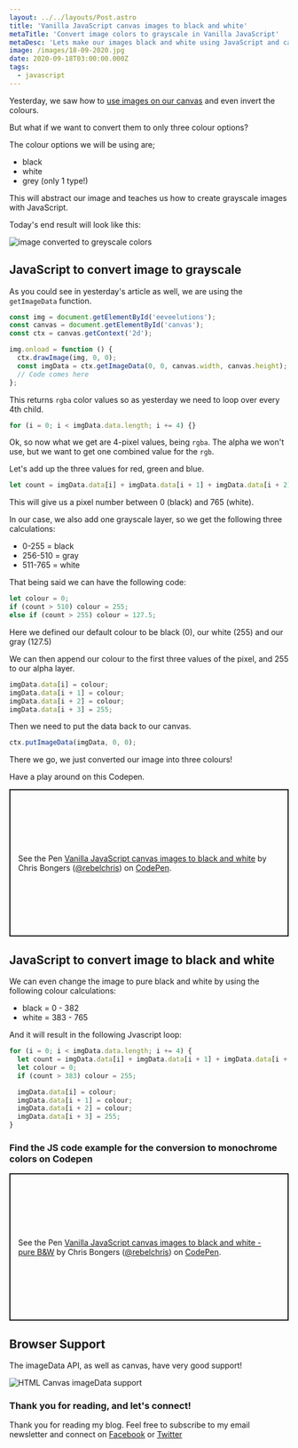 ```yaml
---
layout: ../../layouts/Post.astro
title: 'Vanilla JavaScript canvas images to black and white'
metaTitle: 'Convert image colors to grayscale in Vanilla JavaScript'
metaDesc: 'Lets make our images black and white using JavaScript and canvas'
image: /images/18-09-2020.jpg
date: 2020-09-18T03:00:00.000Z
tags:
  - javascript
---
```


Yesterday, we saw how to [use images on our canvas](https://daily-dev-tips.com/posts/vanilla-javascript-images-in-canvas/) and even invert the colours.

But what if we want to convert them to only three colour options?

The colour options we will be using are;

- black
- white
- grey (only 1 type!)

This will abstract our image and teaches us how to create grayscale images with JavaScript.

Today's end result will look like this:

![image converted to greyscale colors](https://cdn.hashnode.com/res/hashnode/image/upload/v1600097754806/esNKx737T.png)

## JavaScript to convert image to grayscale

As you could see in yesterday's article as well, we are using the `getImageData` function.

```js
const img = document.getElementById('eeveelutions');
const canvas = document.getElementById('canvas');
const ctx = canvas.getContext('2d');

img.onload = function () {
  ctx.drawImage(img, 0, 0);
  const imgData = ctx.getImageData(0, 0, canvas.width, canvas.height);
  // Code comes here
};
```

This returns `rgba` color values so as yesterday we need to loop over every 4th child.

```js
for (i = 0; i < imgData.data.length; i += 4) {}
```

Ok, so now what we get are 4-pixel values, being `rgba`.
The alpha we won't use, but we want to get one combined value for the `rgb`.

Let's add up the three values for red, green and blue.

```js
let count = imgData.data[i] + imgData.data[i + 1] + imgData.data[i + 2];
```

This will give us a pixel number between 0 (black) and 765 (white).

In our case, we also add one grayscale layer, so we get the following three calculations:

- 0-255 = black
- 256-510 = gray
- 511-765 = white

That being said we can have the following code:

```js
let colour = 0;
if (count > 510) colour = 255;
else if (count > 255) colour = 127.5;
```

Here we defined our default colour to be black (0), our white (255) and our gray (127.5)

We can then append our colour to the first three values of the pixel, and 255 to our alpha layer.

```js
imgData.data[i] = colour;
imgData.data[i + 1] = colour;
imgData.data[i + 2] = colour;
imgData.data[i + 3] = 255;
```

Then we need to put the data back to our canvas.

```js
ctx.putImageData(imgData, 0, 0);
```

There we go, we just converted our image into three colours!

Have a play around on this Codepen.

<p class="codepen" data-height="265" data-theme-id="dark" data-default-tab="js,result" data-user="rebelchris" data-slug-hash="ZEWRoMg" style="height: 265px; box-sizing: border-box; display: flex; align-items: center; justify-content: center; border: 2px solid; margin: 1em 0; padding: 1em;" data-pen-title="Vanilla JavaScript canvas images to black and white">
  <span>See the Pen <a href="https://codepen.io/rebelchris/pen/ZEWRoMg">
  Vanilla JavaScript canvas images to black and white</a> by Chris Bongers (<a href="https://codepen.io/rebelchris">@rebelchris</a>)
  on <a href="https://codepen.io">CodePen</a>.</span>
</p>
<script async src="https://static.codepen.io/assets/embed/ei.js"></script>

## JavaScript to convert image to black and white

We can even change the image to pure black and white by using the following colour calculations:

- black = 0 - 382
- white = 383 - 765

And it will result in the following Jvascript loop:

```js
for (i = 0; i < imgData.data.length; i += 4) {
  let count = imgData.data[i] + imgData.data[i + 1] + imgData.data[i + 2];
  let colour = 0;
  if (count > 383) colour = 255;

  imgData.data[i] = colour;
  imgData.data[i + 1] = colour;
  imgData.data[i + 2] = colour;
  imgData.data[i + 3] = 255;
}
```

### Find the JS code example for the conversion to monochrome colors on Codepen

<p class="codepen" data-height="265" data-theme-id="dark" data-default-tab="js,result" data-user="rebelchris" data-slug-hash="WNwyyYv" style="height: 265px; box-sizing: border-box; display: flex; align-items: center; justify-content: center; border: 2px solid; margin: 1em 0; padding: 1em;" data-pen-title="Vanilla JavaScript canvas images to black and white - pure B&amp;amp;W">
  <span>See the Pen <a href="https://codepen.io/rebelchris/pen/WNwyyYv">
  Vanilla JavaScript canvas images to black and white - pure B&amp;W</a> by Chris Bongers (<a href="https://codepen.io/rebelchris">@rebelchris</a>)
  on <a href="https://codepen.io">CodePen</a>.</span>
</p>
<script async src="https://static.codepen.io/assets/embed/ei.js"></script>

## Browser Support

The imageData API, as well as canvas, have very good support!

![HTML Canvas imageData support](https://caniuse.bitsofco.de/static/v1/mdn-api__ImageData-1600018761429.png)

### Thank you for reading, and let's connect!

Thank you for reading my blog. Feel free to subscribe to my email newsletter and connect on [Facebook](https://www.facebook.com/DailyDevTipsBlog) or [Twitter](https://twitter.com/DailyDevTips1)
